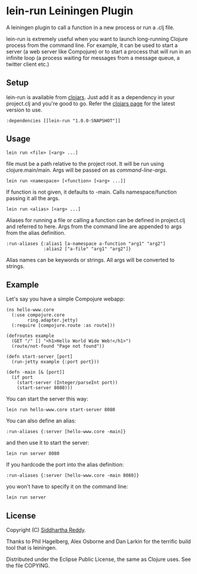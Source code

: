 lein-run Leiningen Plugin
=========================

A leiningen plugin to call a function in a new process or run a .clj file.

lein-run is extremely useful when you want to launch long-running
Clojure process from the command line. For example, it can be used to
start a server (a web server like Compojure) or to start a process
that will run in an infinite loop (a process waiting for messages from
a message queue, a twitter client etc.)

Setup
-----

lein-run is available from [clojars](http://clojars.org/lein-run).
Just add it as a dependency in your project.clj and you're good to
go. Refer the [clojars page](http://clojars.org/lein-run) for the
latest version to use.

    :dependencies [[lein-run "1.0.0-SNAPSHOT"]]

Usage
-----

    lein run <file> [<arg> ...]

file must be a path relative to the project root. It will be run
using clojure.main/main. Args will be passed on as *command-line-args*.

    lein run <namespace> [<function> [<arg> ...]]

If function is not given, it defaults to -main. Calls
namespace/function passing it all the args.

    lein run <alias> [<arg> ...]

Aliases for running a file or calling a function can be defined in
project.clj and referred to here. Args from the command line are
appended to args from the alias definition.

    :run-aliases {:alias1 [a-namespace a-function "arg1" "arg2"]
                  :alias2 ["a-file" "arg1" "arg2"]}

Alias names can be keywords or strings. All args will be converted to
strings.

Example
-------

Let's say you have a simple Compojure webapp:

    (ns hello-www.core
      (:use compojure.core
            ring.adapter.jetty)
      (:require [compojure.route :as route]))

    (defroutes example
      (GET "/" [] "<h1>Hello World Wide Web!</h1>")
      (route/not-found "Page not found"))

    (defn start-server [port]
      (run-jetty example {:port port}))

    (defn -main [& [port]]
      (if port
        (start-server (Integer/parseInt port))
        (start-server 8080)))

You can start the server this way:

    lein run hello-www.core start-server 8080

You can also define an alias:

    :run-aliases {:server [hello-www.core -main]}

and then use it to start the server:

    lein run server 8080

If you hardcode the port into the alias definition:

    :run-aliases {:server [hello-www.core -main 8080]}

you won't have to specify it on the command line:

    lein run server

License
-------

Copyright (C) [Siddhartha Reddy](http://www.siddhartha-reddy.com/).

Thanks to Phil Hagelberg, Alex Osborne and Dan Larkin for the terrific
build tool that is leiningen.

Distributed under the Eclipse Public License, the same as Clojure uses. See the file COPYING.
